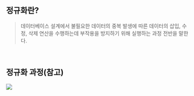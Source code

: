 ## 정규화란?
> 데이터베이스 설계에서 불필요한 데이터의 중복 발생에 따른 데이터의 삽입, 수정, 삭제 연산을 수행하는데 부작용을 방지하기 위해 실행하는 과정 전반을 말한다.

<br />

## 정규화 과정(참고)
![](https://images.velog.io/images/finelinefe/post/d3b9465a-9746-4db7-a48a-c07e36a50bff/Screenshot%202020-12-15%20at%206.23.56.png)

